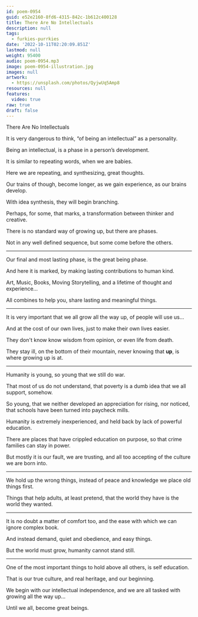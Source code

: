 ```yaml
---
id: poem-0954
guid: e52e2160-8fd6-4315-842c-1b612c400128
title: There Are No Intellectuals
description: null
tags:
  - furkies-purrkies
date: '2022-10-11T02:20:09.851Z'
lastmod: null
weight: 95400
audio: poem-0954.mp3
image: poem-0954-illustration.jpg
images: null
artwork:
  - https://unsplash.com/photos/QyjwUq5Amp8
resources: null
features:
  video: true
raw: true
draft: false
---
```


There Are No Intellectuals

It is very dangerous to think,
“of being an intellectual” as a personality.

Being an intellectual,
is a phase in a person’s development.

It is similar to repeating words,
when we are babies.

Here we are repeating, and synthesizing,
great thoughts.

Our trains of though, become longer,
as we gain experience, as our brains develop.

With idea synthesis,
they will begin branching.

Perhaps, for some, that marks,
a transformation between thinker and creative.

There is no standard way of growing up,
but there are phases.

Not in any well defined sequence,
but some come before the others.

---

Our final and most lasting phase,
is the great being phase.

And here it is marked,
by making lasting contributions to human kind.

Art, Music, Books, Moving Storytelling,
and a lifetime of thought and experience…

All combines to help you,
share lasting and meaningful things.


---

It is very important that we all grow all the way up,
of people will use us...

And at the cost of our own lives,
just to make their own lives easier.

They don't know know wisdom from opinion,
or even life from death.

They stay ill, on the bottom of their mountain,
never knowing that __up__, is where growing up is at.

---

Humanity is young,
so young that we still do war.

That most of us do not understand,
that poverty is a dumb idea that we all support, somehow.

So young, that we neither developed an appreciation for rising,
nor noticed, that schools have been turned into paycheck mills.

Humanity is extremely inexperienced,
and held back by lack of powerful education.

There are places that have crippled education on purpose,
so that crime families can stay in power.

But mostly it is our fault,
we are trusting, and all too accepting of the culture we are born into.

---

We hold up the wrong things,
instead of peace and knowledge we place old things first.

Things that help adults,
at least pretend, that the world they have is the world they wanted.

---

It is no doubt a matter of comfort too,
and the ease with which we can ignore complex book.

And instead demand,
quiet and obedience, and easy things.

But the world must grow,
humanity cannot stand still.

---

One of the most important things to hold above all others,
is self education.

That is our true culture, and real heritage,
and our beginning.

We begin with our intellectual independence,
and we are all tasked with growing all the way up…

Until we all,
become great beings.